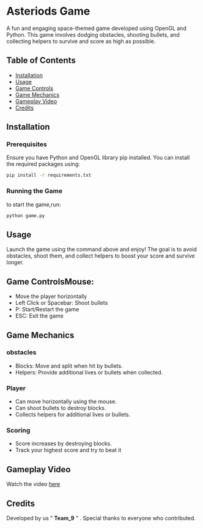 # Asteriods Game

A fun and engaging space-themed game developed using OpenGL and Python. This game involves dodging obstacles, shooting bullets, and collecting helpers to survive and score as high as possible.

## Table of Contents

- [Installation](#installation)
- [Usage](#usage)
- [Game Controls](#game-controls)
- [Game Mechanics](#game-mechanics)
- [Gameplay Video](#gameplay-video)
- [Credits](#credits)

## Installation

### Prerequisites

Ensure you have Python and OpenGL library pip installed. You can install the required packages using:

```sh
pip install -r requirements.txt

```
### Running the Game

to start the game,run:

```sh
python game.py

```

## Usage

Launch the game using the command above and enjoy! The goal is to avoid obstacles, shoot them, and collect helpers to boost your score and survive longer.

## Game ControlsMouse:

- Move the player horizontally
- Left Click or Spacebar: Shoot bullets
- P: Start/Restart the game
- ESC: Exit the game

## Game Mechanics

### obstacles

- Blocks: Move and split when hit by bullets.
- Helpers: Provide additional lives or bullets when collected.

### Player

- Can move horizontally using the mouse.
- Can shoot bullets to destroy blocks.
- Collects helpers for additional lives or bullets.

### Scoring

- Score increases by destroying blocks.
- Track your highest score and try to beat it


## Gameplay Video

Watch the video [here](https://drive.google.com/file/d/1lMyc7eiQA1IZBtY_kIl7-fIbvAWIhNbi/view?usp=drivesdk)

## Credits

Developed by us " **Team_9** "  . Special thanks to everyone who contributed.
